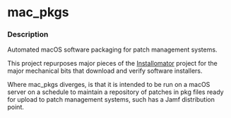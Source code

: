 # mac_pkgs

### Description
Automated macOS software packaging for patch management systems.

This project repurposes major pieces of the [Installomator](https://github.com/Installomator/Installomator) project for the major mechanical bits that download and verify software installers.

Where mac_pkgs diverges, is that it is intended to be run on a macOS server on a schedule to maintain a repository of patches in pkg files ready for upload to patch management systems, such has a Jamf distribution point.

